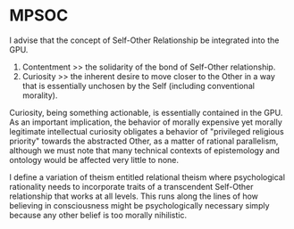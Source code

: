 # MPSOC

I advise that the concept of Self-Other Relationship be integrated into the GPU.

1. Contentment >> the solidarity of the bond of Self-Other relationship.
2. Curiosity >> the inherent desire to move closer to the Other in a way that is essentially unchosen by the Self (including conventional morality).

Curiosity, being something actionable, is essentially contained in the GPU. As an important implication, the behavior of morally expensive yet morally legitimate intellectual curiosity obligates a behavior of "privileged religious priority" towards the abstracted Other, as a matter of rational parallelism, although we must note that many technical contexts of epistemology and ontology would be affected very little to none.

I define a variation of theism entitled relational theism where psychological rationality needs to incorporate traits of a transcendent Self-Other relationship that works at all levels. This runs along the lines of how believing in consciousness might be psychologically necessary simply because any other belief is too morally nihilistic.
